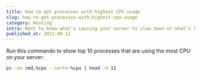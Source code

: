 ```yaml
---
title: How to get processes with highest CPU usage
slug: how-to-get-processes-with-highest-cpu-usage
category: Hosting
intro: Want to know what's causing your server to slow down or what's keeping all these resources for itself. This command shows you which processes take it all.
published_at: 2022-08-12
---
```


Run this commando to show top 10 processes that are using the most CPU on your server:

```bash
ps -eo cmd,%cpu --sort=-%cpu | head -n 11
```
